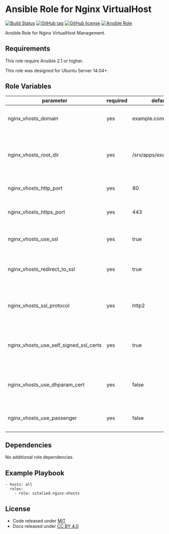 Ansible Role for Nginx VirtualHost
====================

[![Build Status](https://travis-ci.org/vitalied/ansible-role-nginx-vhosts.svg?branch=master)](https://travis-ci.org/vitalied/ansible-role-nginx-vhosts)
[![GitHub tag](https://img.shields.io/github/tag/vitalied/ansible-role-nginx-vhosts.svg)](https://github.com/vitalied/ansible-role-nginx-vhosts)
[![GitHub license](https://img.shields.io/github/license/vitalied/ansible-role-nginx-vhosts.svg)](https://github.com/vitalied/ansible-role-nginx-vhosts/blob/master/LICENSE)
[![Ansible Role](https://img.shields.io/ansible/role/9297.svg)](https://galaxy.ansible.com/vitalied/nginx-vhosts)

Ansible Role for Nginx VirtualHost Management.

Requirements
------------

This role require Ansible 2.1 or higher.

This role was designed for Ubuntu Server 14.04+.

Role Variables
--------------

<table>
<colgroup>
<col width="20%" />
<col width="20%" />
<col width="20%" />
<col width="20%" />
<col width="20%" />
</colgroup>
<thead>
<tr class="header">
<th>parameter</th>
<th>required</th>
<th>default</th>
<th>choices</th>
<th>comments</th>
</tr>
</thead>
<tbody>
<tr class="odd">
<td>nginx_vhosts_domain</td>
<td>yes</td>
<td>example.com</td>
<td></td>
<td>Nginx VirtualHost domain name.</td>
</tr>
<tr class="even">
<td>nginx_vhosts_root_dir</td>
<td>yes</td>
<td>/srv/apps/example.com</td>
<td></td>
<td>Directory that forms the main document tree visible from the web.</td>
</tr>
<tr class="odd">
<td>nginx_vhosts_http_port</td>
<td>yes</td>
<td>80</td>
<td></td>
<td>Nginx VirtualHost HTTP port.</td>
</tr>
<tr class="even">
<td>nginx_vhosts_https_port</td>
<td>yes</td>
<td>443</td>
<td></td>
<td>Nginx VirtualHost HTTPS port.</td>
</tr>
<tr class="odd">
<td>nginx_vhosts_use_ssl</td>
<td>yes</td>
<td>true</td>
<td><ul>
<li><code>false</code></li>
<li><code>true</code></li>
</ul></td>
<td>Create HTTPS Nginx VirtualHost.</td>
</tr>
<tr class="even">
<td>nginx_vhosts_redirect_to_ssl</td>
<td>yes</td>
<td>true</td>
<td><ul>
<li><code>false</code></li>
<li><code>true</code></li>
</ul></td>
<td>Redirect HTTP Nginx VirtualHost to HTTPS.</td>
</tr>
<tr class="odd">
<td>nginx_vhosts_ssl_protocol</td>
<td>yes</td>
<td>http2</td>
<td><ul>
<li><code>http2</code></li>
<li><code>spdy</code></li>
</ul></td>
<td>SSL protocol to use for HTTPS Nginx VirtualHost.</td>
</tr>
<tr class="even">
<td>nginx_vhosts_use_self_signed_ssl_certs</td>
<td>yes</td>
<td>true</td>
<td><ul>
<li><code>false</code></li>
<li><code>true</code></li>
</ul></td>
<td>Use self signed SSL certificates for HTTPS Nginx VirtualHost.</td>
</tr>
<tr class="odd">
<td>nginx_vhosts_use_dhparam_cert</td>
<td>yes</td>
<td>false</td>
<td><ul>
<li><code>false</code></li>
<li><code>true</code></li>
</ul></td>
<td>Use dhparam certificate for HTTPS Nginx VirtualHost.</td>
</tr>
<tr class="even">
<td>nginx_vhosts_use_passenger</td>
<td>yes</td>
<td>false</td>
<td><ul>
<li><code>false</code></li>
<li><code>true</code></li>
</ul></td>
<td>Nginx VirtualHost use passenger.</td>
</tr>
</tbody>
</table>

Dependencies
------------

No additional role dependencies.

Example Playbook
----------------

    - hosts: all
      roles:
        - role: vitalied.nginx-vhosts

License
-------

-   Code released under [MIT](https://github.com/vitalied/ansible-role-nginx-vhosts/blob/master/LICENSE)
-   Docs released under [CC BY 4.0](http://creativecommons.org/licenses/by/4.0/)
